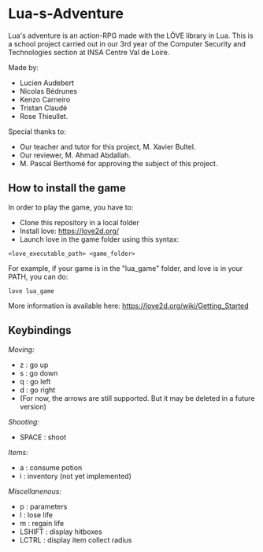 # Lua-s-Adventure
Lua's adventure is an action-RPG made with the LÖVE library in Lua.
This is a school project carried out in our 3rd year of the Computer Security and Technologies section at INSA Centre Val de Loire.

Made by:
- Lucien Audebert
- Nicolas Bédrunes
- Kenzo Carneiro
- Tristan Claudé
- Rose Thieullet.

Special thanks to:
- Our teacher and tutor for this project, M. Xavier Bultel.
- Our reviewer, M. Ahmad Abdallah.
- M. Pascal Berthomé for approving the subject of this project.

## How to install the game
In order to play the game, you have to:
- Clone this repository in a local folder
- Install love: https://love2d.org/
- Launch love in the game folder using this syntax:
```
<love_executable_path> <game_folder>
```
For example, if your game is in the "lua_game" folder, and love is in your PATH, you can do:
```
love lua_game
```

More information is available here: https://love2d.org/wiki/Getting_Started


## Keybindings

*Moving:*
- z : go up
- s : go down
- q : go left
- d : go right
- (For now, the arrows are still supported. But it may be deleted in a future version)

*Shooting:*
- SPACE : shoot

*Items:*
- a : consume potion
- i : inventory (not yet implemented)

*Miscellanenous:*
- p : parameters
- l : lose life
- m : regain life
- LSHIFT : display hitboxes
- LCTRL : display item collect radius
